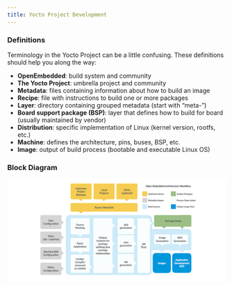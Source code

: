 ```yaml
---
title: Yocto Project Development
---
```



### Definitions

Terminology in the Yocto Project can be a little confusing. These definitions should help you along the way:

- **OpenEmbedded**: build system and community
- **The Yocto Project**: umbrella project and community
- **Metadata**: files containing information about how to build an image
- **Recipe**: file with instructions to build one or more packages
- **Layer**: directory containing grouped metadata (start with “meta-”)
- **Board support package (BSP)**: layer that defines how to build for board (usually maintained by vendor)
- **Distribution**: specific implementation of Linux (kernel version, rootfs, etc.)
- **Machine**: defines the architecture, pins, buses, BSP, etc.
- **Image**: output of build process (bootable and executable Linux OS)

### Block Diagram

![](YoctoProjectDevelopment.assets/YoctoBlockDiagram.png)
